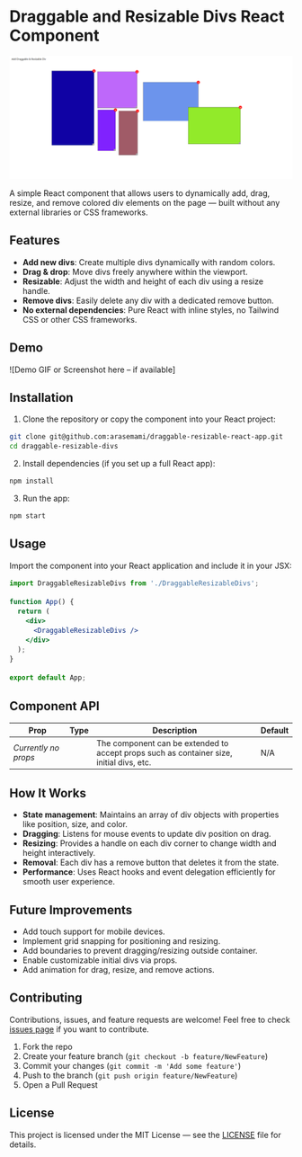# Draggable and Resizable Divs React Component

![My Image](https://raw.githubusercontent.com/arasemami/draggable-resizable-react-app/main/s-01.png)


A simple React component that allows users to dynamically add, drag, resize, and remove colored div elements on the page — built without any external libraries or CSS frameworks.

## Features

- **Add new divs**: Create multiple divs dynamically with random colors.
- **Drag & drop**: Move divs freely anywhere within the viewport.
- **Resizable**: Adjust the width and height of each div using a resize handle.
- **Remove divs**: Easily delete any div with a dedicated remove button.
- **No external dependencies**: Pure React with inline styles, no Tailwind CSS or other CSS frameworks.

## Demo

![Demo GIF or Screenshot here – if available]

## Installation

1. Clone the repository or copy the component into your React project:

```bash
git clone git@github.com:arasemami/draggable-resizable-react-app.git
cd draggable-resizable-divs
```

2. Install dependencies (if you set up a full React app):

```bash
npm install
```

3. Run the app:

```bash
npm start
```

## Usage

Import the component into your React application and include it in your JSX:

```jsx
import DraggableResizableDivs from './DraggableResizableDivs';

function App() {
  return (
    <div>
      <DraggableResizableDivs />
    </div>
  );
}

export default App;
```

## Component API

| Prop  | Type | Description                     | Default |
|-------|------|---------------------------------|---------|
| *Currently no props* |  | The component can be extended to accept props such as container size, initial divs, etc. | N/A     |

## How It Works

- **State management**: Maintains an array of div objects with properties like position, size, and color.
- **Dragging**: Listens for mouse events to update div position on drag.
- **Resizing**: Provides a handle on each div corner to change width and height interactively.
- **Removal**: Each div has a remove button that deletes it from the state.
- **Performance**: Uses React hooks and event delegation efficiently for smooth user experience.

## Future Improvements

- Add touch support for mobile devices.
- Implement grid snapping for positioning and resizing.
- Add boundaries to prevent dragging/resizing outside container.
- Enable customizable initial divs via props.
- Add animation for drag, resize, and remove actions.

## Contributing

Contributions, issues, and feature requests are welcome! Feel free to check [issues page](https://github.com/yourusername/draggable-resizable-divs/issues) if you want to contribute.

1. Fork the repo
2. Create your feature branch (`git checkout -b feature/NewFeature`)
3. Commit your changes (`git commit -m 'Add some feature'`)
4. Push to the branch (`git push origin feature/NewFeature`)
5. Open a Pull Request

## License

This project is licensed under the MIT License — see the [LICENSE](LICENSE) file for details.
